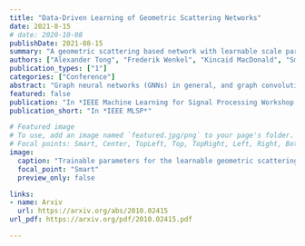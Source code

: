 ```yaml
---
title: "Data-Driven Learning of Geometric Scattering Networks"
date: 2021-8-15
# date: 2020-10-08
publishDate: 2021-08-15
summary: "A geometric scattering based network with learnable scale parameters"
authors: ["Alexander Tong", "Frederik Wenkel", "Kincaid MacDonald", "Smita Krishnaswamy", "Guy Wolf"]
publication_types: ["1"]
categories: ["Conference"]
abstract: "Graph neural networks (GNNs) in general, and graph convolutional networks (GCN) in particular, often rely on low-pass graph filters to incorporate geometric information in the form of local smoothness over neighboring nodes. While this approach performs well on a surprising number of standard benchmarks, the efficacy of such models does not translate consistently to more complex domains, such as graph data in the biochemistry domain. We argue that these more complex domains require priors that encourage learning of band-pass and high-pass features rather than oversmoothed signals of standard GCN architectures. Here, we propose an alternative GNN architecture, based on a relaxation of recently proposed geometric scattering transforms, which consists of a cascade of graph wavelet filters. Our learned geometric scattering (LEGS) architecture adaptively tunes these wavelets and their scales to encourage band-pass features to emerge in learned representations. This results in a simplified GNN with significantly fewer learned parameters compared to competing methods. We demonstrate the predictive performance of our method on several biochemistry graph classification benchmarks, as well as the descriptive quality of its learned features in biochemical graph data exploration tasks. Our results show that the proposed LEGS network matches or outperforms popular GNNs, as well as the original geometric scattering construction, while also retaining certain mathematical properties of its handcrafted (nonlearned) design."
featured: false
publication: "In *IEEE Machine Learning for Signal Processing Workshop 2021*"
publication_short: "In *IEEE MLSP*"

# Featured image
# To use, add an image named `featured.jpg/png` to your page's folder.
# Focal points: Smart, Center, TopLeft, Top, TopRight, Left, Right, BottomLeft, Bottom, BottomRight.
image:
  caption: "Trainable parameters for the learnable geometric scattering network"
  focal_point: "Smart"
  preview_only: false

links:
- name: Arxiv
  url: https://arxiv.org/abs/2010.02415
url_pdf: https://arxiv.org/pdf/2010.02415.pdf

---
```


